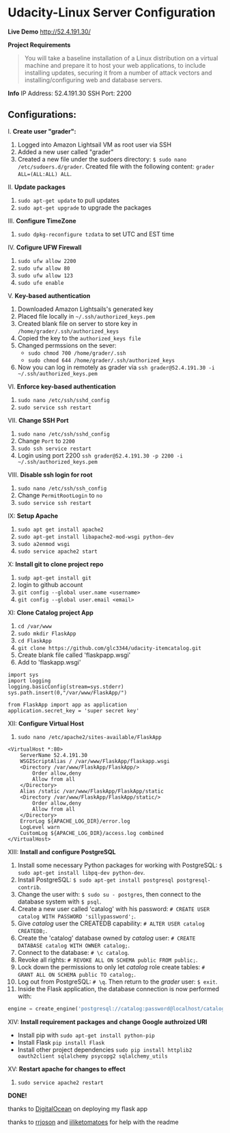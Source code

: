Udacity-Linux Server Configuration
================================

**Live Demo**
http://52.4.191.30/

**Project Requirements**

> You will take a baseline installation of a Linux distribution on a
> virtual machine and prepare it to host your web applications, to
> include installing updates, securing it from a number of attack
> vectors and installing/configuring web and database servers.

**Info**
IP Address: 52.4.191.30
SSH Port: 2200

## Configurations: ##

 
 I. **Create user "grader":**
1. Logged into Amazon Lightsail VM as root user via SSH
2. Added a new user called "grader"
3. Created a new file under the sudoers directory: `$ sudo nano /etc/sudoers.d/grader`. Created file with the following content: `grader ALL=(ALL:ALL) ALL`.

II. **Update packages**
1. `sudo apt-get update` to pull updates
2. `sudo apt-get upgrade` to upgrade the packages

III. **Configure TimeZone**
1. `sudo dpkg-reconfigure tzdata` to set UTC and EST time

IV. **Cofigure UFW Firewall**
1. `sudo ufw allow 2200`
2. `sudo ufw allow 80`
3. `sudo ufw allow 123`
4. `sudo ufe enable`

V. **Key-based authentication**
1.  Downloaded Amazon Lightsails's generated key
2.  Placed file  locally in `~/.ssh/authorized_keys.pem`
3. Created blank file on server to store key in `/home/grader/.ssh/authorized_keys`
4. Copied the key to the `authorized_keys file`
5. Changed permssions on the sever:
    * `sudo chmod 700 /home/grader/.ssh` 
    * `sudo chmod 644 /home/grader/.ssh/authorized_keys`
6. Now you can log in remotely as grader via `ssh grader@52.4.191.30 -i ~/.ssh/authorized_keys.pem`

VI. **Enforce key-based authentication**
1. `sudo nano /etc/ssh/sshd_config`
2. `sudo service ssh restart`

VII. **Change SSH Port**
1. `sudo nano /etc/ssh/sshd_config`
2. Change `Port` to `2200`
3. `sudo ssh service restart`
4.  Login using port 2200 `ssh grader@52.4.191.30 -p 2200 -i ~/.ssh/authorized_keys.pem`

VIII. **Disable ssh login for root**
1. `sudo nano /etc/ssh/ssh_config`
2. Change `PermitRootLogin` to `no`
3. `sudo service ssh restart`

IX: **Setup Apache**
1. `sudo apt get install apache2`
2. `sudo apt-get install libapache2-mod-wsgi python-dev`
3. `sudo a2enmod wsgi`
4. `sudo service apache2 start`

X: **Install git to clone project repo**
1. `sudp apt-get install git`
2. login to github account
3. `git config --global user.name <username>`
4. `git config --global user.email <email>`

XI: **Clone Catalog project App**
1. `cd /var/www`
2. `sudo mkdir FlaskApp`
3. `cd FlaskApp`
4. `git clone https://github.com/glc3344/udacity-itemcatalog.git`
5. Create blank file called 'flaskpapp.wsgi'
6. Add to 'flaskapp.wsgi'
```#!/usr/bin/python
import sys
import logging
logging.basicConfig(stream=sys.stderr)
sys.path.insert(0,"/var/www/FlaskApp/")

from FlaskApp import app as application
application.secret_key = 'super secret key'
```
XII: **Configure Virtual Host**
1. `sudo nano /etc/apache2/sites-available/FlaskApp`
```
<VirtualHost *:80>
    ServerName 52.4.191.30
    WSGIScriptAlias / /var/www/FlaskApp/flaskapp.wsgi
    <Directory /var/www/FlaskApp/FlaskApp/>
        Order allow,deny
        Allow from all
    </Directory>
    Alias /static /var/www/FlaskApp/FlaskApp/static
    <Directory /var/www/FlaskApp/FlaskApp/static/>
        Order allow,deny
        Allow from all
    </Directory>
    ErrorLog ${APACHE_LOG_DIR}/error.log
    LogLevel warn
    CustomLog ${APACHE_LOG_DIR}/access.log combined
</VirtualHost>
```
XIII: **Install and configure PostgreSQL**

1. Install some necessary Python packages for working with PostgreSQL: `$ sudo apt-get install libpq-dev python-dev`.
2. Install PostgreSQL: `$ sudo apt-get install postgresql postgresql-contrib`.
3. Change the user with: `$ sudo su - postgres`, then connect to the database system with `$ psql`.
4. Create a new user called 'catalog' with his password: `# CREATE USER catalog WITH PASSWORD 'sillypassword';`.
5. Give *catalog* user the CREATEDB capability: `# ALTER USER catalog CREATEDB;`.
6. Create the 'catalog' database owned by *catalog* user: `# CREATE DATABASE catalog WITH OWNER catalog;`.
7. Connect to the database: `# \c catalog`.
8. Revoke all rights: `# REVOKE ALL ON SCHEMA public FROM public;`.
9. Lock down the permissions to only let *catalog* role create tables: `# GRANT ALL ON SCHEMA public TO catalog;`.
10. Log out from PostgreSQL: `# \q`. Then return to the *grader* user: `$ exit`.
11. Inside the Flask application, the database connection is now performed with: 
```python
engine = create_engine('postgresql://catalog:password@localhost/catalog')
```
XIV: **Install requirement packages and change Google authroized URI**
- Install pip with `sudo apt-get install python-pip`
- Install Flask `pip install Flask`
- Install other project dependencies `sudo pip install httplib2 oauth2client sqlalchemy psycopg2 sqlalchemy_utils`

XV: **Restart apache for changes to effect**
1. `sudo service apache2 restart`

**DONE!**

thanks to [DigitalOcean](https://www.digitalocean.com/community/tutorials/how-to-deploy-a-flask-application-on-an-ubuntu-vps) on deploying my flask app

thanks to [rrjoson](https://github.com/rrjoson/udacity-linux-server-configuration/blob/master/README.md) and [iiliketomatoes](https://github.com/iliketomatoes/linux_server_configuration) for help with the readme

